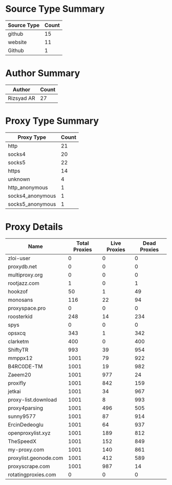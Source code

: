 # Source Type Summary

| Source Type | Count |
|-------------|-------|
| github | 15 |
| website | 11 |
| Github | 1 |


# Author Summary

| Author | Count |
|--------|-------|
| Rizsyad AR | 27 |


# Proxy Type Summary

| Proxy Type | Count |
|------------|-------|
| http | 21 |
| socks4 | 20 |
| socks5 | 22 |
| https | 14 |
| unknown | 4 |
| http_anonymous | 1 |
| socks4_anonymous | 1 |
| socks5_anonymous | 1 |


# Proxy Details

| Name | Total Proxies | Live Proxies | Dead Proxies |
|------|---------------|--------------|---------------|
| zloi-user | 0 | 0 | 0 |
| proxydb.net | 0 | 0 | 0 |
| multiproxy.org | 0 | 0 | 0 |
| rootjazz.com | 1 | 0 | 1 |
| hookzof | 50 | 1 | 49 |
| monosans | 116 | 22 | 94 |
| proxyspace.pro | 0 | 0 | 0 |
| roosterkid | 248 | 14 | 234 |
| spys | 0 | 0 | 0 |
| opsxcq | 343 | 1 | 342 |
| clarketm | 400 | 0 | 400 |
| ShiftyTR | 993 | 39 | 954 |
| mmppx12 | 1001 | 79 | 922 |
| B4RC0DE-TM | 1001 | 19 | 982 |
| Zaeem20 | 1001 | 977 | 24 |
| proxifly | 1001 | 842 | 159 |
| jetkai | 1001 | 34 | 967 |
| proxy-list.download | 1001 | 8 | 993 |
| proxy4parsing | 1001 | 496 | 505 |
| sunny9577 | 1001 | 87 | 914 |
| ErcinDedeoglu | 1001 | 64 | 937 |
| openproxylist.xyz | 1001 | 189 | 812 |
| TheSpeedX | 1001 | 152 | 849 |
| my-proxy.com | 1001 | 140 | 861 |
| proxylist.geonode.com | 1001 | 412 | 589 |
| proxyscrape.com | 1001 | 987 | 14 |
| rotatingproxies.com | 0 | 0 | 0 |
